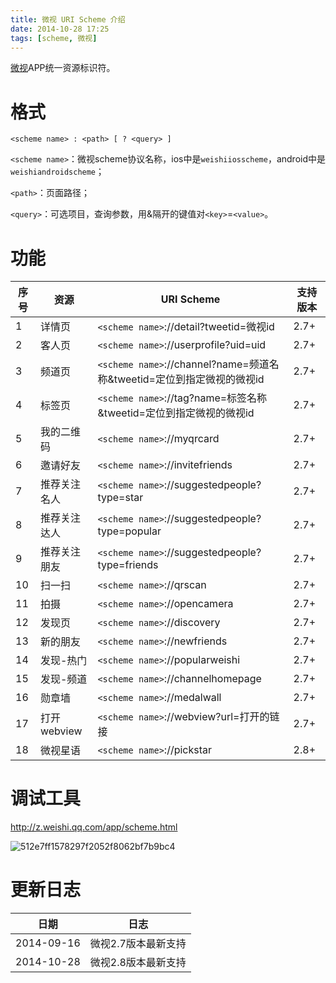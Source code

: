 ```yaml
---
title: 微视 URI Scheme 介绍
date: 2014-10-28 17:25
tags: [scheme, 微视]
---
```


[微视](http://www.weishi.com)APP统一资源标识符。

# 格式

```
<scheme name> : <path> [ ? <query> ]
```

`<scheme name>`：微视scheme协议名称，ios中是`weishiiosscheme`，android中是`weishiandroidscheme`；

`<path>`：页面路径；

`<query>`：可选项目，查询参数，用&隔开的键值对`<key>`=`<value>`。


# 功能

序号 | 资源 | URI Scheme | 支持版本
--------- | --------- | --------- | ---------
1 | 详情页 | `<scheme name>`://detail?tweetid=微视id | 2.7+
2 | 客人页 | `<scheme name>`://userprofile?uid=uid | 2.7+
3 | 频道页 | `<scheme name>`://channel?name=频道名称&tweetid=定位到指定微视的微视id | 2.7+
4 | 标签页 | `<scheme name>`://tag?name=标签名称&tweetid=定位到指定微视的微视id | 2.7+
5 | 我的二维码 | `<scheme name>`://myqrcard | 2.7+
6 | 邀请好友 | `<scheme name>`://invitefriends | 2.7+
7 | 推荐关注名人 | `<scheme name>`://suggestedpeople?type=star | 2.7+
8 | 推荐关注达人 | `<scheme name>`://suggestedpeople?type=popular | 2.7+
9 | 推荐关注朋友 | `<scheme name>`://suggestedpeople?type=friends | 2.7+
10 | 扫一扫   | `<scheme name>`://qrscan | 2.7+
11 | 拍摄 | `<scheme name>`://opencamera | 2.7+
12 | 发现页   | `<scheme name>`://discovery | 2.7+
13 | 新的朋友 | `<scheme name>`://newfriends | 2.7+
14 | 发现-热门 | `<scheme name>`://popularweishi | 2.7+
15 | 发现-频道 | `<scheme name>`://channelhomepage | 2.7+
16 | 勋章墙 | `<scheme name>`://medalwall | 2.7+
17 | 打开webview | `<scheme name>`://webview?url=打开的链接 | 2.7+
18 | 微视星语 | `<scheme name>`://pickstar | 2.8+

# 调试工具
http://z.weishi.qq.com/app/scheme.html

![512e7ff1578297f2052f8062bf7b9bc4](https://cloud.githubusercontent.com/assets/546659/4805999/1c65c374-5e84-11e4-9cbd-47b7cb478df6.png)

# 更新日志

日期 | 日志
--------- | ---------
2014-09-16 | 微视2.7版本最新支持
2014-10-28 | 微视2.8版本最新支持